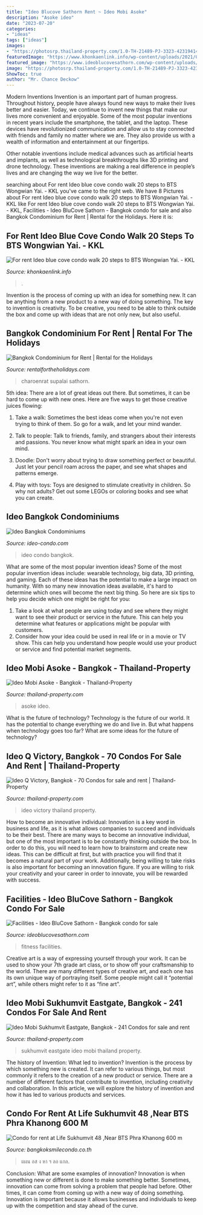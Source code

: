 ```yaml
---
title: "Ideo Blucove Sathorn Rent ~ Ideo Mobi Asoke"
description: "Asoke ideo"
date: "2023-07-20"
categories:
- "ideas"
tags: ["ideas"]
images:
- "https://photosrp.thailand-property.com/1.0-TH-21489-PJ-3323-42319414564073e662a26-0-1080-625/ideo-mobi-sukhumvit-eastgate.jpg"
featuredImage: "https://www.khonkaenlink.info/wp-content/uploads/2021/07/154234pic2.jpg"
featured_image: "https://www.ideoblucovesathorn.com/wp-content/uploads/2015/06/Ideo-BluCove-Sathorn-Bangkok-condo-for-sale-fitness.jpg"
image: "https://photosrp.thailand-property.com/1.0-TH-21489-PJ-3323-42319414564073e662a26-0-1080-625/ideo-mobi-sukhumvit-eastgate.jpg"
ShowToc: true
author: "Mr. Chance Deckow"
---
```



Modern Inventions
Invention is an important part of human progress. Throughout history, people have always found new ways to make their lives better and easier. Today, we continue to invent new things that make our lives more convenient and enjoyable.
Some of the most popular inventions in recent years include the smartphone, the tablet, and the laptop. These devices have revolutionized communication and allow us to stay connected with friends and family no matter where we are. They also provide us with a wealth of information and entertainment at our fingertips.

Other notable inventions include medical advances such as artificial hearts and implants, as well as technological breakthroughs like 3D printing and drone technology. These inventions are making a real difference in people’s lives and are changing the way we live for the better.

	

		
searching about For rent Ideo blue cove condo walk 20 steps to BTS Wongwian Yai. - KKL you've came to the right web. We have 8 Pictures about For rent Ideo blue cove condo walk 20 steps to BTS Wongwian Yai. - KKL like For rent Ideo blue cove condo walk 20 steps to BTS Wongwian Yai. - KKL, Facilities - Ideo BluCove Sathorn - Bangkok condo for sale and also Bangkok Condominium for Rent | Rental for the Holidays. Here it is:
		
    
## For Rent Ideo Blue Cove Condo Walk 20 Steps To BTS Wongwian Yai. - KKL

<img loading=lazy src="https://www.khonkaenlink.info/wp-content/uploads/2021/07/154234pic2.jpg" onerror="this.onerror=null;this.src='https://tse4.mm.bing.net/th?id=OIP.uk1hnsrDS6I4nSfiSj6aQAAAAA&amp;pid=15.1';" alt="For rent Ideo blue cove condo walk 20 steps to BTS Wongwian Yai. - KKL">

_Source: khonkaenlink.info_

>. 

	

Invention is the process of coming up with an idea for something new. It can be anything from a new product to a new way of doing something. The key to invention is creativity. To be creative, you need to be able to think outside the box and come up with ideas that are not only new, but also useful.

    
## Bangkok Condominium For Rent | Rental For The Holidays

<img loading=lazy src="https://agency-api.plus.co.th/rails/active_storage/blobs/eyJfcmFpbHMiOnsibWVzc2FnZSI6IkJBaHBBeGNsQlE9PSIsImV4cCI6bnVsbCwicHVyIjoiYmxvYl9pZCJ9fQ==--9de16097958dcdf74a83b980299b97e908137572/28362.jpg" onerror="this.onerror=null;this.src='https://tse3.mm.bing.net/th?id=OIP.b7A6xSz2-YluPViqWsUEEQHaFj&amp;pid=15.1';" alt="Bangkok Condominium for Rent | Rental for the Holidays">

_Source: rentalfortheholidays.com_

>charoenrat supalai sathorn. 

	

5th idea:
There are a lot of great ideas out there. But sometimes, it can be hard to come up with new ones. Here are five ways to get those creative juices flowing:
1. Take a walk: Sometimes the best ideas come when you're not even trying to think of them. So go for a walk, and let your mind wander.

2. Talk to people: Talk to friends, family, and strangers about their interests and passions. You never know what might spark an idea in your own mind.

3. Doodle: Don't worry about trying to draw something perfect or beautiful. Just let your pencil roam across the paper, and see what shapes and patterns emerge.

4. Play with toys: Toys are designed to stimulate creativity in children. So why not adults? Get out some LEGOs or coloring books and see what you can create.

    
## Ideo Bangkok Condominiums

<img loading=lazy src="http://www.ideo-condo.com/img/Ideo-Condo-Bangkok-condo-3.jpg" onerror="this.onerror=null;this.src='https://tse1.mm.bing.net/th?id=OIP.jICBgN8OjMKEhIas9x-P6QHaEK&amp;pid=15.1';" alt="Ideo Bangkok Condominiums">

_Source: ideo-condo.com_

>ideo condo bangkok. 

	

What are some of the most popular invention ideas?
Some of the most popular invention ideas include: wearable technology, big data, 3D printing, and gaming. Each of these ideas has the potential to make a large impact on humanity. With so many new innovation ideas available, it's hard to determine which ones will become the next big thing. So here are six tips to help you decide which one might be right for you: 
1) Take a look at what people are using today and see where they might want to see their product or service in the future. This can help you determine what features or applications might be popular with customers. 
2) Consider how your idea could be used in real life or in a movie or TV show. This can help you understand how people would use your product or service and find potential market segments.

    
## Ideo Mobi Asoke - Bangkok - Thailand-Property

<img loading=lazy src="https://photos.thailand-property.com/static_map/map_large_13.748425_100.565972.jpg" onerror="this.onerror=null;this.src='https://tse3.mm.bing.net/th?id=OIP.NF-mPhz_UDxpfe6a-wswkAHaEK&amp;pid=15.1';" alt="Ideo Mobi Asoke - Bangkok - Thailand-Property">

_Source: thailand-property.com_

>asoke ideo. 

	

What is the future of technology?
Technology is the future of our world. It has the potential to change everything we do and live in. But what happens when technology goes too far? What are some ideas for the future of technology?

    
## Ideo Q Victory, Bangkok - 70 Condos For Sale And Rent | Thailand-Property

<img loading=lazy src="https://photosrp.thailand-property.com/1.0-TH-21489-PJ-12342-12158939215983f1f7e5a61-1-525-325/ideo-q-victory.jpg" onerror="this.onerror=null;this.src='https://tse4.mm.bing.net/th?id=OIP.dRDeqO5iDQ71r-HodXK3YQHaEl&amp;pid=15.1';" alt="Ideo Q Victory, Bangkok - 70 Condos for sale and rent | Thailand-Property">

_Source: thailand-property.com_

>ideo victory thailand property. 

	

How to become an innovative individual:
Innovation is a key word in business and life, as it is what allows companies to succeed and individuals to be their best. There are many ways to become an innovative individual, but one of the most important is to be constantly thinking outside the box. In order to do this, you will need to learn how to brainstorm and create new ideas. This can be difficult at first, but with practice you will find that it becomes a natural part of your work. Additionally, being willing to take risks is also important for becoming an innovation figure. If you are willing to risk your creativity and your career in order to innovate, you will be rewarded with success.

    
## Facilities - Ideo BluCove Sathorn - Bangkok Condo For Sale

<img loading=lazy src="https://www.ideoblucovesathorn.com/wp-content/uploads/2015/06/Ideo-BluCove-Sathorn-Bangkok-condo-for-sale-fitness.jpg" onerror="this.onerror=null;this.src='https://tse3.mm.bing.net/th?id=OIP.ZVeSAo0MzOWSD0lLqAjIswHaE8&amp;pid=15.1';" alt="Facilities - Ideo BluCove Sathorn - Bangkok condo for sale">

_Source: ideoblucovesathorn.com_

>fitness facilities. 

	

Creative art is a way of expressing yourself through your work. It can be used to show your 7th grade art class, or to show off your craftsmanship to the world. There are many different types of creative art, and each one has its own unique way of portraying itself. Some people might call it “potential art”, while others might refer to it as “fine art”.

    
## Ideo Mobi Sukhumvit Eastgate, Bangkok - 241 Condos For Sale And Rent

<img loading=lazy src="https://photosrp.thailand-property.com/1.0-TH-21489-PJ-3323-42319414564073e662a26-0-1080-625/ideo-mobi-sukhumvit-eastgate.jpg" onerror="this.onerror=null;this.src='https://tse4.mm.bing.net/th?id=OIP.ofpgUDHG1tLr04BDMxYRfwHaDX&amp;pid=15.1';" alt="Ideo Mobi Sukhumvit Eastgate, Bangkok - 241 Condos for sale and rent">

_Source: thailand-property.com_

>sukhumvit eastgate ideo mobi thailand property. 

	

The history of Invention: What led to invention?
Invention is the process by which something new is created. It can refer to various things, but most commonly it refers to the creation of a new product or service. There are a number of different factors that contribute to invention, including creativity and collaboration. In this article, we will explore the history of invention and how it has led to various products and services.

    
## Condo For Rent At Life Sukhumvit 48 ,Near BTS Phra Khanong 600 M

<img loading=lazy src="http://www.bangkoksmilecondo.co.th/upload/images/2020/11/e2187cba94dfcb0d2c945597226e80de.jpg" onerror="this.onerror=null;this.src='https://tse1.mm.bing.net/th?id=OIP.lxFJkKv2U4ZGvn6HJbfUDQHaIp&amp;pid=15.1';" alt="Condo for rent at Life Sukhumvit 48 ,Near BTS Phra Khanong 600 m">

_Source: bangkoksmilecondo.co.th_

>แผน อส ง หา ฯ ลอ แกล. 

	

Conclusion: What are some examples of innovation?
Innovation is when something new or different is done to make something better. Sometimes, innovation can come from solving a problem that people had before. Other times, it can come from coming up with a new way of doing something. Innovation is important because it allows businesses and individuals to keep up with the competition and stay ahead of the curve.

